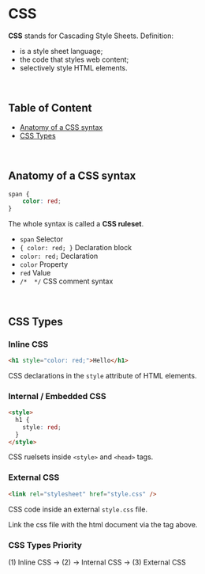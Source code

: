 # **CSS**

**CSS** stands for Cascading Style Sheets. Definition:

- is a style sheet language;
- the code that styles web content;
- selectively style HTML elements.

<br>

## **Table of Content**

- [Anatomy of a CSS syntax](#anatomy-of-a-css-syntax)
- [CSS Types](#css-types)

<br>

## **Anatomy of a CSS syntax**

```CSS
span {
    color: red;
}
```

The whole syntax is called a **CSS ruleset**.

- `span` Selector
- `{ color: red; }` Declaration block
- `color: red;` Declaration
- `color` Property
- `red` Value
- `/*  */` CSS comment syntax

<br>

## **CSS Types**

### **Inline CSS**

```html
<h1 style="color: red;">Hello</h1>
```

CSS declarations in the `style` attribute of HTML elements.

### **Internal / Embedded CSS**

```html
<style>
  h1 {
    style: red;
  }
</style>
```

CSS ruelsets inside `<style>` and `<head>` tags.

### **External CSS**

```html
<link rel="stylesheet" href="style.css" />
```

CSS code inside an external `style.css` file.

Link the css file with the html document via the tag above.

### **CSS Types Priority**

(1) Inline CSS -> (2) -> Internal CSS -> (3) External CSS
